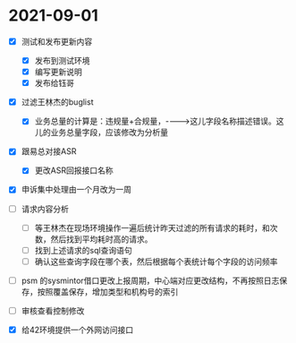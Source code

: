 # 2021-09-01
- [x] 测试和发布更新内容
  - [x] 发布到测试环境
  - [x] 编写更新说明
  - [x] 发布给钰哥
- [x] 过滤王林杰的buglist
  - [x] 业务总量的计算是：违规量+合规量，---->这儿字段名称描述错误。这儿的业务总量字段，应该修改为分析量
- [x] 跟易总对接ASR
  - [x] 更改ASR回报接口名称
- [x] 申诉集中处理由一个月改为一周
- [ ] 请求内容分析
  - [ ] 等王林杰在现场环境操作一遍后统计昨天过滤的所有请求的耗时，和次数，然后找到平均耗时高的请求。
  - [ ] 找到上述请求的sql查询语句
  - [ ] 确认这些查询字段在哪个表，然后根据每个表统计每个字段的访问频率
- [ ] psm 的sysmintor借口更改上报周期，中心端对应更改结构，不再按照日志保存，按照覆盖保存，增加类型和机构号的索引
- [ ] 审核查看控制修改

- [x] 给42环境提供一个外网访问接口